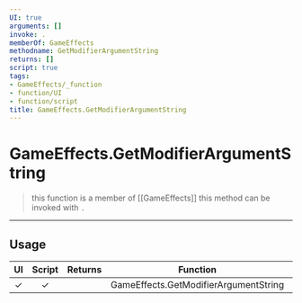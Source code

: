 ```yaml
---
UI: true
arguments: []
invoke: .
memberOf: GameEffects
methodname: GetModifierArgumentString
returns: []
script: true
tags:
- GameEffects/_function
- function/UI
- function/script
title: GameEffects.GetModifierArgumentString
---
```

# GameEffects.GetModifierArgumentString
> this function is a member of [[GameEffects]]
> this method can be invoked with `.`
-----
## Usage
|  UI | Script | Returns | Function | Arguments |
|:---:|:------:|-------:|:--------:|:---------|
|✓|✓||GameEffects.GetModifierArgumentString||
